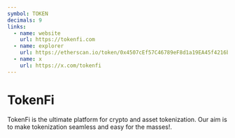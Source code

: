 ```yaml
---
symbol: TOKEN
decimals: 9
links:
  - name: website
    url: https://tokenfi.com
  - name: explorer
    url: https://etherscan.io/token/0x4507cEf57C46789eF8d1a19EA45f4216bae2B528
  - name: x
    url: https://x.com/tokenfi
---
```


# TokenFi

TokenFi is the ultimate platform for crypto and asset tokenization. Our aim is to make tokenization seamless and easy for the masses!.
